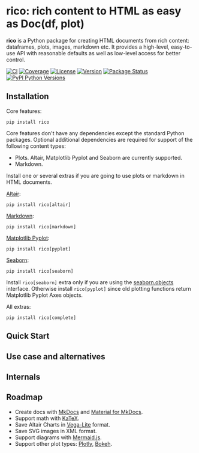 # rico: rich content to HTML as easy as Doc(df, plot)

**rico** is a Python package for creating HTML documents from rich content: dataframes, plots, images, markdown etc. It provides a high-level, easy-to-use API with reasonable defaults as well as low-level access for better control.

[![CI](https://github.com/e10v/rico/actions/workflows/ci.yml/badge.svg?branch=main)](https://github.com/e10v/rico/actions/workflows/ci.yml)
[![Coverage](https://codecov.io/github/e10v/rico/coverage.svg?branch=main)](https://codecov.io/gh/e10v/rico)
[![License](https://img.shields.io/github/license/e10v/rico)](https://github.com/e10v/rico/blob/main/LICENSE)
[![Version](https://img.shields.io/pypi/v/rico.svg)](https://pypi.org/project/rico/)
[![Package Status](https://img.shields.io/pypi/status/rico.svg)](https://pypi.org/project/rico/)
[![PyPI Python Versions](https://img.shields.io/pypi/pyversions/rico.svg)](https://pypi.org/project/rico/)

## Installation

Core features:
```
pip install rico
```

Core features don't have any dependencies except the standard Python packages. Optional additional dependencies are required for support of the following content types:
* Plots. Altair, Matplotlib Pyplot and Seaborn are currently supported.
* Markdown.

Install one or several extras if you are going to use plots or markdown in HTML documents.

[Altair](https://altair-viz.github.io/):
```
pip install rico[altair]
```

[Markdown](https://python-markdown.github.io/):
```
pip install rico[markdown]
```

[Matplotlib Pyplot](https://matplotlib.org/):
```
pip install rico[pyplot]
```

[Seaborn](https://seaborn.pydata.org/):
```
pip install rico[seaborn]
```

Install `rico[seaborn]` extra only if you are using the [seaborn.objects](https://seaborn.pydata.org/tutorial/objects_interface.html) interface. Otherwise install `rico[pyplot]` since old plotting functions return Matplotlib Pyplot Axes objects.

All extras:
```
pip install rico[complete]
```

## Quick Start

## Use case and alternatives

## Internals

## Roadmap

* Create docs with [MkDocs](https://www.mkdocs.org/) and [Material for MkDocs](https://squidfunk.github.io/mkdocs-material/).
* Support math with [KaTeX](https://katex.org/).
* Save Altair Charts in [Vega-Lite](https://vega.github.io/vega-lite/) format.
* Save SVG images in XML format.
* Support diagrams with [Mermaid.js](https://mermaid.js.org/).
* Support other plot types: [Plotly](https://plotly.com/python/), [Bokeh](https://bokeh.org/).
